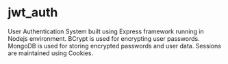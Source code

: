 # jwt_auth

User Authentication System built using Express framework running in Nodejs environment.
BCrypt is used for encrypting user passwords.
MongoDB is used for storing encrypted passwords and user data.
Sessions are maintained using Cookies.

